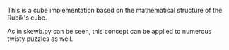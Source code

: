 This is a cube implementation based on the mathematical structure of the Rubik's cube.

As in skewb.py can be seen, this concept can be applied to numerous twisty puzzles as well.
